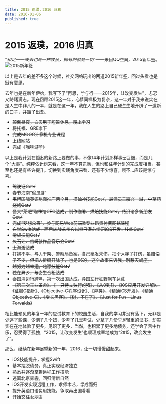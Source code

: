 ```yaml
---
title: 2015 返璞，2016 归真
date: 2016-01-06
published: true
---
```


# 2015 返璞，2016 归真

"*知足——失去也是一种收获，拥有的就是一切*"——来自QQ空间，2015新年签。
![2015新年签](http://upload-images.jianshu.io/upload_images/674223-5835e35b65610f48.JPG?imageMogr2/auto-orient/strip%7CimageView2/2/w/1240)

以上是去年的差不多这个时候，社交网络玩出的两道2015新年签，回过头看也是挺有意思。

去年也是在新年伊始，我写下了“再思，学与行——2015年，让改变发生”，忐忑又踌躇满志。现在回顾2015这一年，心情同样极为复杂，这一年对于我来说实在是人生中非凡的一年，就是在这一年，我在人生的路上自己硬生生地开辟了一道新的口子，并豁了出去。

* ~~颠倒昼夜，白天用于短暂休息，晚上学习~~
* 将托福、GRE拿下
* ~~完成MOOC计算机专业课程~~
* ~~上线网站~~
* 完成《咖啡游学》

以上是我计划在豁出的新路上要做的事，不像14年计划那样事无巨细，而是几个“大事”。纯粹依计划来看，这一年不算完满，但也和往年计划的完成度相当，甚至也还是有些许提升。切换到实践角度来看，还有不少惊喜，哦不…应该是惊与喜。

* ~~驾驶证Get√~~
* ~~春节海南“偷瓜游”~~
* ~~韦博国际英语地面推广两个月，搭讪神技能Get√，最佳员工嘉兴一游，中草药烧烤Get√~~
* ~~昌大“莱吧”咖啡馆CEO达成，制作咖啡、烘焙技能Get√，结识诸多新朋友Get√~~
* ~~完成“梦想众筹”，参与网易Web前端微专业昂贵付费网络课程~~
* ~~自学Swift达成，而后转战苏州夜以继日潜心学习iOS开发，技能Get√~~
* ~~滑板技能Get√~~
* ~~久石让、宫崎骏作品音乐会Get√~~
* ~~上海游达成~~
* ~~打抱不平、与人干架、警察局备案，自己毫发未伤，把个大胖子打伤，虽赔偿了不少，但把人折腾开除了，也是66的，这个故事告诉我，别惹天蝎座。~~
* ~~越努力越幸运，北漂技能Get√~~
* ~~独在异乡，与女生合租达成~~
* ~~泰国清迈行跨年，第一次出国达成，异国左行狂野飙车达成~~
* ~~《第三次工业革命》、《一只特立独行的猪》、《从0到1》、《iOS应用开发详解》、《征服C指针》、《Objective-C程序设计》、《异类》、《精通iOS开发》、《精通Objective-C》、《增长黑客》、《树，不在了》、《Just for Fun - Linus Torvalds》~~

相比能预见的年复一年的应试教育下的校园生活，自我的学习并没有落下，无非是少逃了些课，少泡了几个妞，少考了几堂考试，少拿了几份举足轻重的证书，却实实在在地体验了更多，见识了更多，当然，也积累了更多地债务，还学会了苦中作乐，忍受得了孤独，“2015，让改变发生”也顺理成章地成为“2015，改变发生了”。

那么，继续在新年展望新的一年，2016，让一切慢慢甜起来。

* iOS技能提升，掌握Swift
* 基本摆脱债务，真正实现经济独立
* 熟悉并逐渐掌握远程工作技能
* 逃离北京雾霾，回归清新自然
* iOS开发实现远程工作，求师木艺，学成而归
* 提升英语口语实用技能，争取再出国看看
* 开始交往女朋友